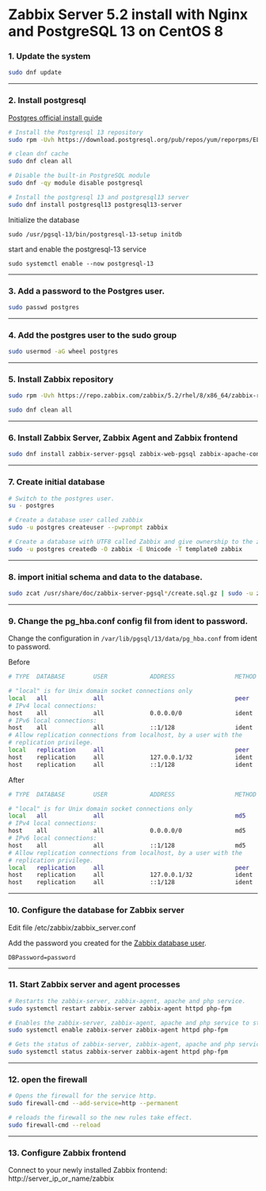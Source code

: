 # Zabbix Server 5.2 install with Nginx and PostgreSQL 13 on CentOS 8

### 1. Update the system

```bash
sudo dnf update
```

--------

### 2. Install postgresql

[Postgres official install guide](https://www.postgresql.org/download/linux/redhat/)


```bash
# Install the Postgresql 13 repository
sudo rpm -Uvh https://download.postgresql.org/pub/repos/yum/reporpms/EL-8-x86_64/pgdg-redhat-repo-latest.noarch.rpm

# clean dnf cache
sudo dnf clean all

# Disable the built-in PostgreSQL module
sudo dnf -qy module disable postgresql

# Install the postgresql 13 and postgresql13 server
sudo dnf install postgresql13 postgresql13-server
```

Initialize the database

```
sudo /usr/pgsql-13/bin/postgresql-13-setup initdb
```

start and enable the postgresql-13 service

```
sudo systemctl enable --now postgresql-13
```

--------

### 3. Add a password to the Postgres user.

```bash
sudo passwd postgres
```

--------

### 4. Add the postgres user to the sudo group

```bash
sudo usermod -aG wheel postgres
```

--------

### 5. Install Zabbix repository

```bash
sudo rpm -Uvh https://repo.zabbix.com/zabbix/5.2/rhel/8/x86_64/zabbix-release-5.2-1.el8.noarch.rpm

sudo dnf clean all
```

--------

### 6. Install Zabbix Server, Zabbix Agent and Zabbix frontend

```bash
sudo dnf install zabbix-server-pgsql zabbix-web-pgsql zabbix-apache-conf zabbix-agent
```

--------

### 7. Create initial database

```bash
# Switch to the postgres user.
su - postgres

# Create a database user called zabbix
sudo -u postgres createuser --pwprompt zabbix

# Create a database with UTF8 called Zabbix and give ownership to the zabbix user created before
sudo -u postgres createdb -O zabbix -E Unicode -T template0 zabbix
```

--------

### 8. import initial schema and data to the database.

```bash
sudo zcat /usr/share/doc/zabbix-server-pgsql*/create.sql.gz | sudo -u zabbix psql zabbix
```

--------

### 9. Change the pg_hba.conf config fil from ident to password.

Change the configuration in `/var/lib/pgsql/13/data/pg_hba.conf` from ident to password.

Before
```bash
# TYPE  DATABASE        USER            ADDRESS                 METHOD

# "local" is for Unix domain socket connections only
local   all             all                                     peer
# IPv4 local connections:
host    all             all             0.0.0.0/0               ident
# IPv6 local connections:
host    all             all             ::1/128                 ident
# Allow replication connections from localhost, by a user with the
# replication privilege.
local   replication     all                                     peer
host    replication     all             127.0.0.1/32            ident
host    replication     all             ::1/128                 ident
```

After
```bash
# TYPE  DATABASE        USER            ADDRESS                 METHOD

# "local" is for Unix domain socket connections only
local   all             all                                     md5
# IPv4 local connections:
host    all             all             0.0.0.0/0               md5
# IPv6 local connections:
host    all             all             ::1/128                 md5
# Allow replication connections from localhost, by a user with the
# replication privilege.
local   replication     all                                     peer
host    replication     all             127.0.0.1/32            ident
host    replication     all             ::1/128                 ident
```

------

### 10. Configure the database for Zabbix server

Edit file /etc/zabbix/zabbix_server.conf

Add the password you created for the [Zabbix database user](#7-create-initial-database).

```
DBPassword=password
```

--------

### 11. Start Zabbix server and agent processes

```bash
# Restarts the zabbix-server, zabbix-agent, apache and php service.
sudo systemctl restart zabbix-server zabbix-agent httpd php-fpm

# Enables the zabbix-server, zabbix-agent, apache and php service to start automatically after a reboot.
sudo systemctl enable zabbix-server zabbix-agent httpd php-fpm

# Gets the status of zabbix-server, zabbix-agent, apache and php service.
sudo systemctl status zabbix-server zabbix-agent httpd php-fpm
```

--------

### 12. open the firewall

```bash
# Opens the firewall for the service http.
sudo firewall-cmd --add-service=http --permanent

# reloads the firewall so the new rules take effect.
sudo firewall-cmd --reload
```

--------

### 13. Configure Zabbix frontend

Connect to your newly installed Zabbix frontend: http://server_ip_or_name/zabbix
